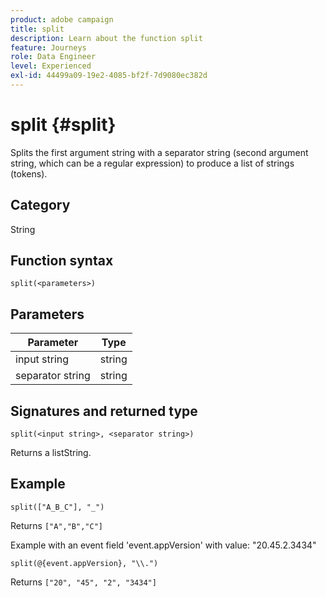 ```yaml
---
product: adobe campaign
title: split
description: Learn about the function split
feature: Journeys
role: Data Engineer
level: Experienced
exl-id: 44499a09-19e2-4085-bf2f-7d9080ec382d
---
```

# split {#split}

Splits the first argument string with a separator string (second argument string, which can be a regular expression) to produce a list of strings (tokens).

## Category

String

## Function syntax

`split(<parameters>)`

## Parameters

|Parameter|Type|
|-----------|------------------|
|input string|string|
|separator string|string|

## Signatures and returned type

`split(<input string>, <separator string>)`

Returns a listString.

## Example

`split(["A_B_C"], "_")`

Returns `["A","B","C"]`

Example with an event field 'event.appVersion' with value: "20.45.2.3434"

`split(@{event.appVersion}, "\\.")`

Returns `["20", "45", "2", "3434"]`
